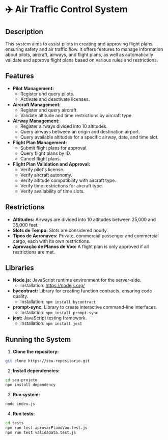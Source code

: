 # :airplane: Air Traffic Control System

## Description
This system aims to assist pilots in creating and approving flight plans, ensuring safety and air traffic flow. It offers features to manage information about pilots, aircraft, airways, and flight plans, as well as automatically validate and approve flight plans based on various rules and restrictions.

## Features
* **Pilot Management:**
    * Register and query pilots.
    * Activate and deactivate licenses.
* **Aircraft Management:**
    * Register and query aircraft.
    * Validate altitude and time restrictions by aircraft type.
* **Airway Management:**
    * Register airways divided into 10 altitudes.
    * Query airways between an origin and destination airport.
    * Query available altitudes for a specific airway, date, and time slot.
* **Flight Plan Management:**
    * Submit flight plans for approval.
    * Query flight plans by ID.
    * Cancel flight plans.
* **Flight Plan Validation and Approval:**
    * Verify pilot's license.
    * Verify aircraft autonomy.
    * Verify altitude compatibility with aircraft type.
    * Verify time restrictions for aircraft type.
    * Verify availability of time slots.

## Restrictions
* **Altitudes:** Airways are divided into 10 altitudes between 25,000 and 35,000 feet.
* **Slots de Tempo:** Slots are considered hourly.
* **Tipos de Aeronaves:** Private, commercial passenger and commercial cargo, each with its own restrictions.
* **Aprovação de Planos de Voo:** A flight plan is only approved if all restrictions are met.

## Libraries
* **Node.js:** JavaScript runtime environment for the server-side.
    * Installation: https://nodejs.org/
* **bycontract:** Library for creating function contracts, ensuring code quality.
    * Installation: ```npm install bycontract```
* **prompt-sync:** Library to create interactive command-line interfaces.
    * Installation: ```npm install prompt-sync```
* **jest:** JavaScript testing framework.
    * Installation: ```npm install jest```

## Running the System
1. **Clone the repository:**
```bash
git clone https://seu-repositorio.git
```

2. **Install dependencies:**
```bash
cd seu-projeto
npm install dependency
```

3. **Run system:**
```bash
node index.js
```

4. **Run tests:**
```bash
cd tests
npm run test aprovarPlanoVoo.test.js
npm run test validaData.test.js
```